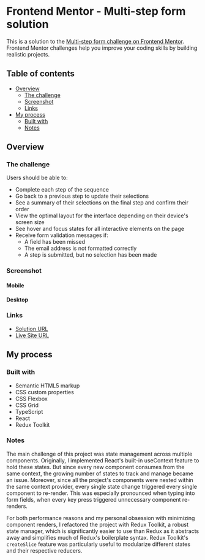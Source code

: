 # Frontend Mentor - Multi-step form solution

This is a solution to the [Multi-step form challenge on Frontend Mentor](https://www.frontendmentor.io/challenges/multistep-form-YVAnSdqQBJ). Frontend Mentor challenges help you improve your coding skills by building realistic projects.

## Table of contents

- [Overview](#overview)
  - [The challenge](#the-challenge)
  - [Screenshot](#screenshot)
  - [Links](#links)
- [My process](#my-process)
  - [Built with](#built-with)
  - [Notes](#notes)

## Overview

### The challenge

Users should be able to:

- Complete each step of the sequence
- Go back to a previous step to update their selections
- See a summary of their selections on the final step and confirm their order
- View the optimal layout for the interface depending on their device's screen size
- See hover and focus states for all interactive elements on the page
- Receive form validation messages if:
  - A field has been missed
  - The email address is not formatted correctly
  - A step is submitted, but no selection has been made

### Screenshot

#### Mobile

#### Desktop

### Links

- [Solution URL](https://your-solution-url.com)
- [Live Site URL](https://fem-multi-step-form.netlify.app/)

## My process

### Built with

- Semantic HTML5 markup
- CSS custom properties
- CSS Flexbox
- CSS Grid
- TypeScript
- React
- Redux Toolkit

### Notes

The main challenge of this project was state management across multiple components. Originally, I implemented React's built-in useContext feature to hold these states. But since every new component consumes from the same context, the growing number of states to track and manage became an issue. Moreover, since all the project's components were nested within the same context provider, every single state change triggered every single component to re-render. This was especially pronounced when typing into form fields, when every key press triggered unnecessary component re-renders.

For both performance reasons and my personal obsession with minimizing component renders, I refactored the project with Redux Toolkit, a robust state manager, which is significantly easier to use than Redux as it abstracts away and simplifies much of Redux's boilerplate syntax. Redux Toolkit's `createSlice` feature was particularly useful to modularize different states and their respective reducers.
